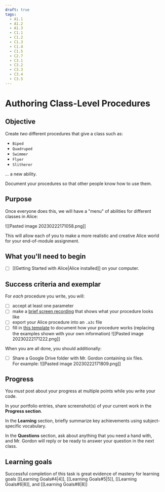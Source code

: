 ```yaml
---
draft: true
tags:
  - A1.1
  - A1.2
  - A1.3
  - C1.1
  - C1.2
  - C1.3
  - C1.4
  - C1.5
  - C2.7
  - C3.1
  - C3.2
  - C3.3
  - C3.4
  - C3.5
---
```

# Authoring Class-Level Procedures

## Objective

Create *two* different procedures that give a class such as: 
- `Biped`
- `Quadruped`
- `Swimmer`
- `Flyer`
- `Slitherer`
  
... a new ability. 

Document your procedures so that other people know how to use them.

## Purpose

Once everyone does this, we will have a "menu" of abilities for different classes in Alice:

![[Pasted image 20230222171058.png]]

This will allow each of you to make a more realistic and creative Alice world for your end-of-module assignment.

## What you'll need to begin
- [ ] [[Getting Started with Alice|Alice installed]] on your computer.

## Success criteria and exemplar

For *each* procedure you write, you will:

- [ ] accept at least one parameter
- [ ] make a [brief screen recording](https://drive.google.com/file/d/1R6MeplH1Sf-8C8w7Yql393CQ19C4tpad/view) that shows what your procedure looks like
- [ ] export your Alice procedure into an `.a3c` file
- [ ] fill in [this template](https://docs.google.com/document/d/1_LakGY9NncwgEwylJX11jS6Vlzz2YejJ7fAV4q2Uo8s/copy) to document how your procedure works (replacing the examples shown with your own information)
      ![[Pasted image 20230222171222.png]]

When you are all done, you should additionally:

- [ ] Share a Google Drive folder with  Mr. Gordon containing six files.<br/>
 For example:
    ![[Pasted image 20230222171809.png]]

## Progress

You *must* post about your progress at multiple points while you write your code.

In your portfolio entries, share screenshot(s) of your current work in the **Progress section**.

In the **Learning** section, briefly summarize key achievements using subject-specific vocabulary.

In the **Questions** section, ask about anything that you need a hand with, and Mr. Gordon will reply or be ready to answer your question in the next class.

## Learning goals
Successful completion of this task is great evidence of mastery for learning goals [[Learning Goals#4|4]], [[Learning Goals#5|5]], [[Learning Goals#6|6]], and [[Learning Goals#8|8]]